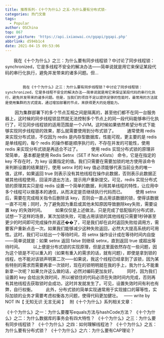 ```yaml
---
title: 推荐系列-《十个为什么》之五-为什么要有分布式锁-
categories: 热门文章
tags:
  - Popular
author: OSChina
top: 867
cover_picture: 'https://api.ixiaowai.cn/gqapi/gqapi.php'
abbrlink: d594b1c4
date: 2021-04-15 09:53:06
---
```


&emsp;&emsp;我在《十个为什么》之三：为什么要有同步线程锁？中讨论了同步线程锁：synchronized，它是多线程不安全的解决办法——简单说就是用它来保证某段代码的串行化执行，避免并发带来的诸多问题。但...
<!-- more -->

                                                                                                                                                                                                我在《十个为什么》之三：为什么要有同步线程锁？中讨论了同步线程锁：synchronized，它是多线程不安全的解决办法——简单说就是用它来保证某段代码的串行化执行，避免并发带来的诸多问题。但是，当我们的项目不足以提供足够的性能时，最常用的方法就是使用集群的方式提高，通过增加部署的节点，来获得更大的处理能力。 
        因为集群部署下的多个节点互相之间是隔离的，甚至他们都不在同一台服务器上，这时候的同步线程锁显然就无法控制多个节点上的同一段代码能够串行化执行了，可见同步线程锁的适用范围是一个JVM。这时候如果依然希望分布式下能够实现同步线程锁的效果，那么就需要使用到分布式锁了。 
        通常使用 redis 来实现分布式锁，不仅因为 redis 是内存型数据库，性能可观，更主要的是 redis 是单线程的，每个 redis 的操作都是顺序执行的，不存在并发的可能性，使用 redis 来实现分布式锁是再适合不过了。 
        使用 redis 实现分布式锁的原理非常简单， 基本都是使用 Redis Setnx（SET if Not eXists） 命令，它是在指定的 key 不存在时，为 key 设置指定的值。我们只需要在需要加锁的地方使用该命令来判断设置的结果就行，使用 setnx 时的 key 值必须能够代表当前业务的唯一值，这样，如果返回 true 则表示没有其他线程在操作此数据，否则表示此数据正被其他线程使用，回滚并退出方法，提示用户重新提交。可见，redis 实现分布式锁的原理其实只是给 redis 设置一个简单的数据，利用其单线程的特性，让应用中多个线程可以做基本的通信，从而决定是否继续执行代码而已。 
        使用 setnx 后，需要在完成相关指令后删除该 key，否则会一直占用该数据的锁，使得该数据一直不可用；同时，为了避免因为重启或其他未知原因导致删除key失败，需要设置 key 的失效时间。 
        如果仅仅是上述做法，只是完成了低配版的分布式锁，试想一下这样的场景，某次加锁失败，可能占用该锁的其他线程只需要1秒钟甚至更少的时间即可完成操作并返还��了，可是我们却在此时返回失败给调用方，需要客户重新点击一次。如果我们能够减少这种失败返回，必然大大提高系统的可用性。这时，我们可以给出一个等待时间，将 setnx 操作设计成在等待时间内自旋——简单说就是：如果 setnx 返回 false 则继续 setnx，直到返回 true 或超出等待时间。 
        以上便是分布式锁的实现原理，但是这里面依然存在一些问题，因为这个锁是不可以重入的（如果有重入的需求的话，就有问题），即使是拿到锁的线程，也不能对该锁声明第二次——如果说，我这个线程已经拿到了该锁，因为某些特别的需求而需要再拿一次锁时，现在的锁明明就在我的手上，我为什么不能重新拿一次呢？如果允许这么做的话，必然对编码更加友好。 
        同时，因为我们设置的 key 会给出失效时间，所以被锁住的代码必须在失效时间内完成，否则再有其他线程去获取锁时会成功，这时并发就发生了。可见，设置失效时间有利也有弊，自行权衡。 
        此外，分布式锁的简单实现通常用于实现接口的幂等性，实际加锁的业务才需要考虑权衡各方问题，使得代码更加健壮。 
  
—— write by NOT IN【 无知无识 无言无闻 】 
  
附《十个为什么》系列相关文章： 
 
 《十个为什么》之一：为什么要覆写equals方法与hashCode方法？ 
 《十个为什么》之二：为什么数据库的事务会有四大特性？ 
 《十个为什么》之三：为什么要有同步线程锁？ 
 《十个为什么》之四：如何理解线程池？ 
 《十个为什么》之五：为什么要有分布式锁？ 
 《十个为什么》之六：为什么要有CAP理论？ 

                                        